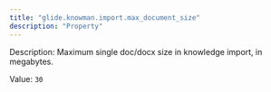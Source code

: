 ```yaml
---
title: "glide.knowman.import.max_document_size"
description: "Property"
---
```


Description: Maximum single doc/docx size in knowledge import, in megabytes.

Value: `30`